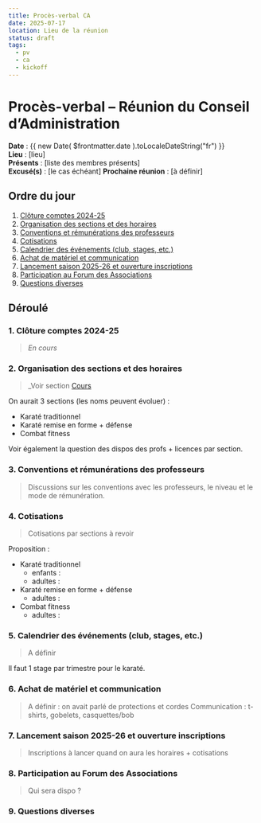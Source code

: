 ```yaml
---
title: Procès-verbal CA
date: 2025-07-17
location: Lieu de la réunion
status: draft
tags:
  - pv
  - ca
  - kickoff
---
```


# Procès-verbal – Réunion du Conseil d’Administration

**Date** : {{ new Date( $frontmatter.date ).toLocaleDateString("fr") }}  
**Lieu** : [lieu]  
**Présents** : [liste des membres présents]  
**Excusé(s)** : [le cas échéant]
**Prochaine réunion** : [à définir]

## Ordre du jour

1. [Clôture comptes 2024-25](#_1-cloture-comptes-2024-25)
2. [Organisation des sections et des horaires](#_2-organisation-des-sections-et-des-horaires)
3. [Conventions et rémunérations des professeurs](#_3-conventions-et-rémunérations-des-professeurs)
4. [Cotisations](#_4-cotisations)
5. [Calendrier des événements (club, stages, etc.)](#_5-calendrier-des-événements-club-stages-etc)
6. [Achat de matériel et communication](#_6-achat-de-matériel--communication)
7. [Lancement saison 2025-26 et ouverture inscriptions](#_7-lancement-saison-2025-26-et-ouverture-inscriptions)
8. [Participation au Forum des Associations](#_8-participation-au-forum-des-associations)
9. [Questions diverses](#_9-questions-diverses)

## Déroulé

### 1. Clôture comptes 2024-25

> _En cours_

### 2. Organisation des sections et des horaires

> _Voir section [Cours](../../planning)

On aurait 3 sections (les noms peuvent évoluer) :
- Karaté traditionnel
- Karaté remise en forme + défense
- Combat fitness

Voir également la question des dispos des profs + licences par section.

### 3. Conventions et rémunérations des professeurs

> Discussions sur les conventions avec les professeurs, le niveau et le mode de rémunération.

### 4. Cotisations

> Cotisations par sections à revoir

Proposition :

- Karaté traditionnel
  - enfants : 
  - adultes : 
- Karaté remise en forme + défense
  - adultes : 
- Combat fitness
  - adultes : 

### 5. Calendrier des événements (club, stages, etc.)

> A définir

Il faut 1 stage par trimestre pour le karaté.

### 6. Achat de matériel et communication

> A définir : on avait parlé de protections et cordes
> Communication : t-shirts, gobelets, casquettes/bob

### 7. Lancement saison 2025-26 et ouverture inscriptions

> Inscriptions à lancer quand on aura les horaires + cotisations

### 8. Participation au Forum des Associations

> Qui sera dispo ?

### 9. Questions diverses
